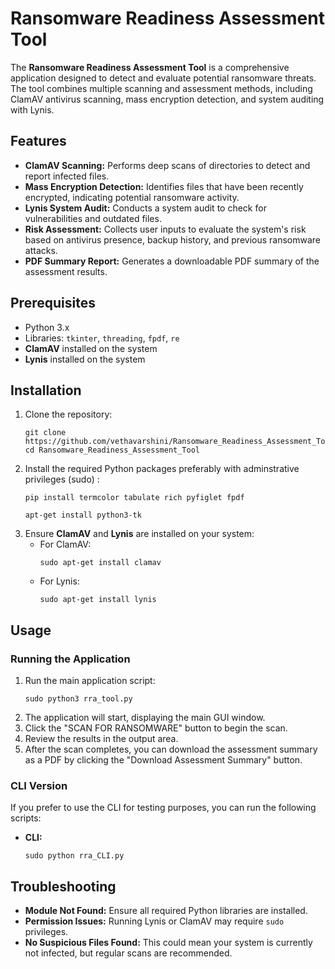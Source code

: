 <h1>Ransomware Readiness Assessment Tool</h1>

  <p>The <strong>Ransomware Readiness Assessment Tool</strong> is a comprehensive application designed to detect and evaluate potential ransomware threats. The tool combines multiple scanning and assessment methods, including ClamAV antivirus scanning, mass encryption detection, and system auditing with Lynis.</p>

  <h2>Features</h2>
  <ul>
    <li><strong>ClamAV Scanning:</strong> Performs deep scans of directories to detect and report infected files.</li>
    <li><strong>Mass Encryption Detection:</strong> Identifies files that have been recently encrypted, indicating potential ransomware activity.</li>
    <li><strong>Lynis System Audit:</strong> Conducts a system audit to check for vulnerabilities and outdated files.</li>
    <li><strong>Risk Assessment:</strong> Collects user inputs to evaluate the system's risk based on antivirus presence, backup history, and previous ransomware attacks.</li>
    <li><strong>PDF Summary Report:</strong> Generates a downloadable PDF summary of the assessment results.</li>
  </ul>


  <h2>Prerequisites</h2>
  <ul>
    <li>Python 3.x</li>
    <li>Libraries: <code>tkinter</code>, <code>threading</code>, <code>fpdf</code>, <code>re</code></li>
    <li><strong>ClamAV</strong> installed on the system</li>
    <li><strong>Lynis</strong> installed on the system</li>
  </ul>

  <h2>Installation</h2>
  <ol>
    <li>Clone the repository:
      <pre><code>git clone https://github.com/vethavarshini/Ransomware_Readiness_Assessment_Tool.git
cd Ransomware_Readiness_Assessment_Tool</code></pre>
    </li>
    <li>Install the required Python packages preferably with adminstrative privileges (sudo) :
      <pre><code>pip install termcolor tabulate rich pyfiglet fpdf</code></pre>
      <pre><code>apt-get install python3-tk</code></pre>
    </li>
    <li>Ensure <strong>ClamAV</strong> and <strong>Lynis</strong> are installed on your system:
      <ul>
        <li>For ClamAV:
          <pre><code>sudo apt-get install clamav</code></pre>
        </li>
        <li>For Lynis:
          <pre><code>sudo apt-get install lynis</code></pre>
        </li>
      </ul>
    </li>
  </ol>

  <h2>Usage</h2>
  <h3>Running the Application</h3>
  <ol>
    <li>Run the main application script:
      <pre><code>sudo python3 rra_tool.py</code></pre>
    </li>
    <li>The application will start, displaying the main GUI window.</li>
    <li>Click the "SCAN FOR RANSOMWARE" button to begin the scan.</li>
    <li>Review the results in the output area.</li>
    <li>After the scan completes, you can download the assessment summary as a PDF by clicking the "Download Assessment Summary" button.</li>
  </ol>

  <h3>CLI Version</h3>
  <p>If you prefer to use the CLI for testing purposes, you can run the following scripts:</p>
  <ul>
    <li><strong>CLI:</strong> 
      <pre><code>sudo python rra_CLI.py</code></pre>
    </li>
  </ul>
  
  <h2>Troubleshooting</h2>
  <ul>
    <li><strong>Module Not Found:</strong> Ensure all required Python libraries are installed.</li>
    <li><strong>Permission Issues:</strong> Running Lynis or ClamAV may require <code>sudo</code> privileges.</li>
    <li><strong>No Suspicious Files Found:</strong> This could mean your system is currently not infected, but regular scans are recommended.</li>
  </ul>

